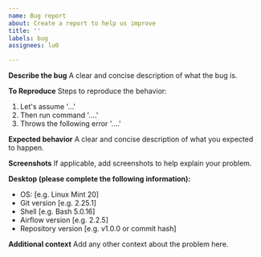 ```yaml
---
name: Bug report
about: Create a report to help us improve
title: ''
labels: bug
assignees: lu0

---
```


**Describe the bug**
A clear and concise description of what the bug is.

**To Reproduce**
Steps to reproduce the behavior:
1. Let's assume '...'
2. Then run command '....'
3. Throws the following error '....'

**Expected behavior**
A clear and concise description of what you expected to happen.

**Screenshots**
If applicable, add screenshots to help explain your problem.

**Desktop (please complete the following information):**
 - OS: [e.g. Linux Mint 20]
 - Git version [e.g. 2.25.1]
 - Shell [e.g. Bash 5.0.16]
 - Airflow version [e.g. 2.2.5]
 - Repository version [e.g. v1.0.0 or commit hash]

**Additional context**
Add any other context about the problem here.
